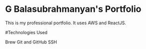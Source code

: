 # G Balasubrahmanyan's Portfolio

This is my professional portfolio. It uses AWS and ReactJS.

#Technologies Used

Brew
Git and GitHub
SSH
